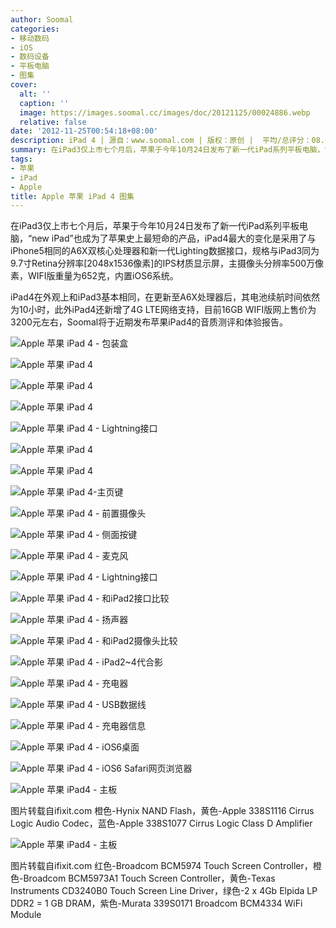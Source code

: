 ```yaml
---
author: Soomal
categories:
- 移动数码
- iOS
- 数码设备
- 平板电脑
- 图集
cover:
  alt: ''
  caption: ''
  image: https://images.soomal.cc/images/doc/20121125/00024886.webp
  relative: false
date: '2012-11-25T00:54:18+08:00'
description: iPad 4 | 源自：www.soomal.com | 版权：原创 |  平均/总评分：08.67/26
summary: 在iPad3仅上市七个月后，苹果于今年10月24日发布了新一代iPad系列平板电脑，“new iPad”也成为了苹果史上最短命的产品，iPad4最大的变化是采用了与iPhone5相同的A6X双核心处理器和新一代Lighting数据接口，规格与iPad3同为9.7寸Retina分辨率的IPS材质显示屏，主摄像头分辨率500万像素，WIFI版重量为652克，内置iOS6系统。
tags:
- 苹果
- iPad
- Apple
title: Apple 苹果 iPad 4 图集
---
```


在iPad3仅上市七个月后，苹果于今年10月24日发布了新一代iPad系列平板电脑，“new iPad”也成为了苹果史上最短命的产品，iPad4最大的变化是采用了与iPhone5相同的A6X双核心处理器和新一代Lighting数据接口，规格与iPad3同为9.7寸Retina分辨率[2048x1536像素]的IPS材质显示屏，主摄像头分辨率500万像素，WIFI版重量为652克，内置iOS6系统。



iPad4在外观上和iPad3基本相同，在更新至A6X处理器后，其电池续航时间依然为10小时，此外iPad4还新增了4G LTE网络支持，目前16GB WIFI版网上售价为3200元左右，Soomal将于近期发布苹果iPad4的音质测评和体验报告。



![Apple 苹果 iPad 4 - 包装盒](https://images.soomal.cc/images/doc/20121125/00024885.webp)



![Apple 苹果 iPad 4](https://images.soomal.cc/images/doc/20121125/00024886.webp)



![Apple 苹果 iPad 4](https://images.soomal.cc/images/doc/20121125/00024887.webp)



![Apple 苹果 iPad 4](https://images.soomal.cc/images/doc/20121125/00024888.webp)



![Apple 苹果 iPad 4 - Lightning接口](https://images.soomal.cc/images/doc/20121125/00024889.webp)



![Apple 苹果 iPad 4](https://images.soomal.cc/images/doc/20121125/00024890.webp)



![Apple 苹果 iPad 4](https://images.soomal.cc/images/doc/20121125/00024891.webp)



![Apple 苹果 iPad 4-主页键](https://images.soomal.cc/images/doc/20121125/00024892.webp)



![Apple 苹果 iPad 4 - 前置摄像头](https://images.soomal.cc/images/doc/20121125/00024893.webp)



![Apple 苹果 iPad 4 - 侧面按键](https://images.soomal.cc/images/doc/20121125/00024894.webp)



![Apple 苹果 iPad 4 - 麦克风](https://images.soomal.cc/images/doc/20121125/00024895.webp)



![Apple 苹果 iPad 4 - Lightning接口](https://images.soomal.cc/images/doc/20121125/00024896.webp)



![Apple 苹果 iPad 4 - 和iPad2接口比较](https://images.soomal.cc/images/doc/20121125/00024897.webp)



![Apple 苹果 iPad 4 - 扬声器](https://images.soomal.cc/images/doc/20121125/00024898.webp)



![Apple 苹果 iPad 4 - 和iPad2摄像头比较](https://images.soomal.cc/images/doc/20121125/00024899.webp)



![Apple 苹果 iPad 4 - iPad2~4代合影](https://images.soomal.cc/images/doc/20121125/00024900.webp)



![Apple 苹果 iPad 4 - 充电器](https://images.soomal.cc/images/doc/20121125/00024901.webp)



![Apple 苹果 iPad 4 - USB数据线](https://images.soomal.cc/images/doc/20121125/00024902.webp)



![Apple 苹果 iPad 4 - 充电器信息](https://images.soomal.cc/images/doc/20121125/00024903.webp)



![Apple 苹果 iPad 4 - iOS6桌面](https://images.soomal.cc/images/doc/20121125/00024904.webp)



![Apple 苹果 iPad 4 - iOS6 Safari网页浏览器](https://images.soomal.cc/images/doc/20121125/00024905.webp)



![Apple 苹果 iPad4 - 主板](https://images.soomal.cc/images/doc/20121126/00024940.webp)

图片转载自ifixit.com 橙色-Hynix NAND Flash，黄色-Apple 338S1116 Cirrus Logic Audio Codec，蓝色-Apple 338S1077 Cirrus Logic Class D Amplifier



![Apple 苹果 iPad4 - 主板](https://images.soomal.cc/images/doc/20121126/00024941.webp)

图片转载自ifixit.com 红色-Broadcom BCM5974 Touch Screen Controller，橙色-Broadcom BCM5973A1 Touch Screen Controller，黄色-Texas Instruments CD3240B0 Touch Screen Line Driver，绿色-2 x 4Gb Elpida LP DDR2 = 1 GB DRAM，紫色-Murata 339S0171 Broadcom BCM4334 WiFi Module